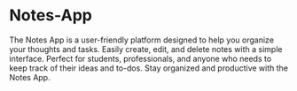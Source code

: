 # Notes-App
The Notes App is a user-friendly platform designed to help you organize your thoughts and tasks. Easily create, edit, and delete notes with a simple interface. Perfect for students, professionals, and anyone who needs to keep track of their ideas and to-dos. Stay organized and productive with the Notes App.
